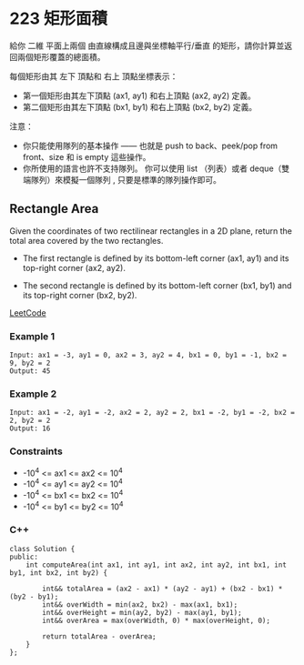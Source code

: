 # 223 矩形面積

給你 二維 平面上兩個 由直線構成且邊與坐標軸平行/垂直 的矩形，請你計算並返回兩個矩形覆蓋的總面積。

每個矩形由其 左下 頂點和 右上 頂點坐標表示：

* 第一個矩形由其左下頂點 (ax1, ay1) 和右上頂點 (ax2, ay2) 定義。
* 第二個矩形由其左下頂點 (bx1, by1) 和右上頂點 (bx2, by2) 定義。
 

注意：

* 你只能使用隊列的基本操作 —— 也就是 push to back、peek/pop from front、size 和 is empty 這些操作。
* 你所使用的語言也許不支持隊列。 你可以使用 list （列表）或者 deque（雙端隊列）來模擬一個隊列 , 只要是標準的隊列操作即可。

## Rectangle Area


Given the coordinates of two rectilinear rectangles in a 2D plane, return the total area covered by the two rectangles.

* The first rectangle is defined by its bottom-left corner (ax1, ay1) and its top-right corner (ax2, ay2).

* The second rectangle is defined by its bottom-left corner (bx1, by1) and its top-right corner (bx2, by2).
 

[LeetCode](https://leetcode.cn/problems/rectangle-area/)

### Example 1

```
Input: ax1 = -3, ay1 = 0, ax2 = 3, ay2 = 4, bx1 = 0, by1 = -1, bx2 = 9, by2 = 2
Output: 45
```

### Example 2

```
Input: ax1 = -2, ay1 = -2, ax2 = 2, ay2 = 2, bx1 = -2, by1 = -2, bx2 = 2, by2 = 2
Output: 16
```


### Constraints

* -10<sup>4</sup> <= ax1 <= ax2 <= 10<sup>4</sup>
* -10<sup>4</sup> <= ay1 <= ay2 <= 10<sup>4</sup>
* -10<sup>4</sup> <= bx1 <= bx2 <= 10<sup>4</sup>
* -10<sup>4</sup> <= by1 <= by2 <= 10<sup>4</sup>
### C++ 


```
class Solution {
public:
    int computeArea(int ax1, int ay1, int ax2, int ay2, int bx1, int by1, int bx2, int by2) {

        int&& totalArea = (ax2 - ax1) * (ay2 - ay1) + (bx2 - bx1) * (by2 - by1);
        int&& overWidth = min(ax2, bx2) - max(ax1, bx1);
        int&& overHeight = min(ay2, by2) - max(ay1, by1);
        int&& overArea = max(overWidth, 0) * max(overHeight, 0);

        return totalArea - overArea;
    }
};
```